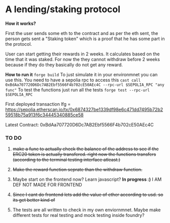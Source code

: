 # A lending/staking protocol

**How it works?**

First the user sends some eth to the contract and as per the eth sent, the person gets sent a "Staking token" which is a proof that he has some part in the protocol.

User can start getting their rewards in 2 weeks. It calculates based on the time that it was staked.
For now the they cannot withdraw before 2 weeks because if they do they basically do not get any reward.

**How to run it**
``forge build``
To just simulate it in your environmnet you can use this. You need to have a sepolia rpc to access this
``cast call 0xBdAa707720D6Dc7AB2Ebf5566F4b702cE50AEc4C --rpc-url $SEPOLIA_RPC "any func"`` 
To test the functions just run all the tests
``forge test --rpc-url $SEPOLIA_RPC``


First deployed transaction lfg = https://sepolia.etherscan.io/tx/0x6874327be1339df98e6c471dd7495b72b259518b75a913f6c34445340885ce58

Latest Contract: 0xBdAa707720D6Dc7AB2Ebf5566F4b702cE50AEc4C


### TO DO
1. ~~make a func to actually check the balance of the address to see if the ERC20 token is actually transfered. 
right now the functions transfers (according to the terminal testing interface atleast.)~~
2. ~~Make the reward function seprate than the withdraw function.~~  

3. Maybe start on the frontend now? Learn javascript? **In progress :)**
 I AM DEF NOT MADE FOR FRONTEND

4. ~~Since I cant do frontend lets add the value of ether according to usd. so its get better kind of~~

5. The tests are all written to check in my own enviornmnet. Maybe make different tests for real testing and mock testing inside foundry?



